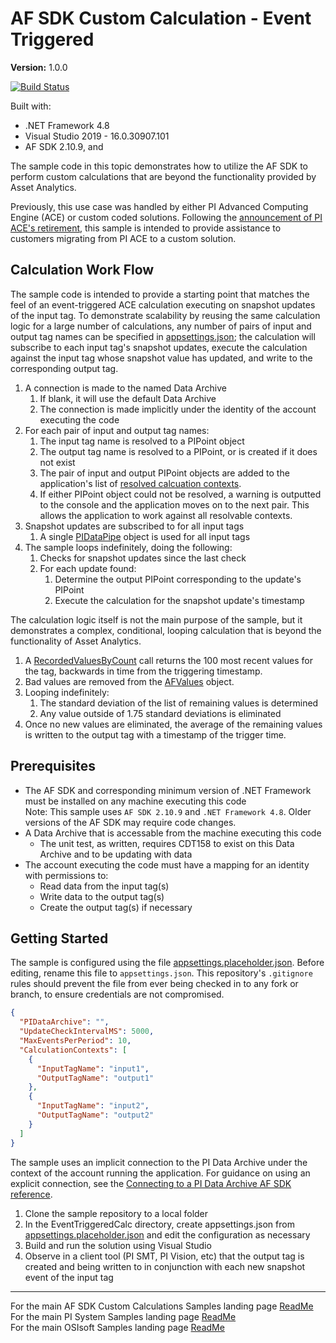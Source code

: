 # AF SDK Custom Calculation - Event Triggered

**Version:** 1.0.0

[![Build Status](https://dev.azure.com/osieng/engineering/_apis/build/status/product-readiness/PI-System/osisoft.sample-afsdk-event_triggered_calculation-dotnet?repoName=osisoft%2Fsample-afsdk-event_triggered_calculation-dotnet&branchName=initial_sample)](https://dev.azure.com/osieng/engineering/_build/latest?definitionId=3928&repoName=osisoft%2Fsample-afsdk-event_triggered_calculation-dotnet&branchName=initial_sample)

Built with:
- .NET Framework 4.8
- Visual Studio 2019 - 16.0.30907.101
- AF SDK 2.10.9, and


The sample code in this topic demonstrates how to utilize the AF SDK to perform custom calculations that are beyond the functionality provided by Asset Analytics.

Previously, this use case was handled by either PI Advanced Computing Engine (ACE) or custom coded solutions. Following the [announcement of PI ACE's retirement](https://pisquare.osisoft.com/s/article/000036664), this sample is intended to provide assistance to customers migrating from PI ACE to a custom solution.

## Calculation Work Flow

The sample code is intended to provide a starting point that matches the feel of an event-triggered ACE calculation executing on snapshot updates of the input tag. To demonstrate scalability by reusing the same calculation logic for a large number of calculations, any number of pairs of input and output tag names can be specified in [appsettings.json](EventTriggeredCalc\appsettings.placeholder.json); the calculation will subscribe to each input tag's snapshot updates, execute the calculation against the input tag whose snapshot value has updated, and write to the corresponding output tag.

1. A connection is made to the named Data Archive
    1. If blank, it will use the default Data Archive
    1. The connection is made implicitly under the identity of the account executing the code
1. For each pair of input and output tag names:
    1. The input tag name is resolved to a PIPoint object
    1. The output tag name is resolved to a PIPoint, or is created if it does not exist
    1. The pair of input and output PIPoint objects are added to the application's list of [resolved calcuation contexts](EventTriggeredCalc\CalculationContextResolved.cs).
    1. If either PIPoint object could not be resolved, a warning is outputted to the console and the application moves on to the next pair. This allows the application to work against all resolvable contexts.
1. Snapshot updates are subscribed to for all input tags
    1. A single [PIDataPipe](https://docs.osisoft.com/bundle/af-sdk/page/html/T_OSIsoft_AF_PI_PIDataPipe.htm) object is used for all input tags
1. The sample loops indefinitely, doing the following:
    1. Checks for snapshot updates since the last check
    1. For each update found:
        1. Determine the output PIPoint corresponding to the update's PIPoint
        1. Execute the calculation for the snapshot update's timestamp

The calculation logic itself is not the main purpose of the sample, but it demonstrates a complex, conditional, looping calculation that is beyond the functionality of Asset Analytics.

1. A [RecordedValuesByCount](https://docs.osisoft.com/bundle/af-sdk/page/html/M_OSIsoft_AF_PI_PIPoint_RecordedValuesByCount.htm) call returns the 100 most recent values for the tag, backwards in time from the triggering timestamp.
1. Bad values are removed from the [AFValues](https://docs.osisoft.com/bundle/af-sdk/page/html/T_OSIsoft_AF_Asset_AFValues.htm) object.
1. Looping indefinitely:
    1. The standard deviation of the list of remaining values is determined
    1. Any value outside of 1.75 standard deviations is eliminated
1. Once no new values are eliminated, the average of the remaining values is written to the output tag with a timestamp of the trigger time.


## Prerequisites

- The AF SDK and corresponding minimum version of .NET Framework must be installed on any machine executing this code  
Note: This sample uses `AF SDK 2.10.9` and `.NET Framework 4.8`. Older versions of the AF SDK may require code changes.
- A Data Archive that is accessable from the machine executing this code
    - The unit test, as written, requires CDT158 to exist on this Data Archive and to be updating with data
- The account executing the code must have a mapping for an identity with permissions to:
    - Read data from the input tag(s)
    - Write data to the output tag(s)
    - Create the output tag(s) if necessary

## Getting Started

The sample is configured using the file [appsettings.placeholder.json](EventTriggeredCalc\appsettings.placeholder.json). Before editing, rename this file to `appsettings.json`. This repository's `.gitignore` rules should prevent the file from ever being checked in to any fork or branch, to ensure credentials are not compromised.

```json
{
  "PIDataArchive": "",
  "UpdateCheckIntervalMS": 5000,
  "MaxEventsPerPeriod": 10,
  "CalculationContexts": [
    {
      "InputTagName": "input1",
      "OutputTagName": "output1"
    },
    {
      "InputTagName": "input2",
      "OutputTagName": "output2"
    }
  ]
}
```

The sample uses an implicit connection to the PI Data Archive under the context of the account running the application. For guidance on using an explicit connection, see the [Connecting to a PI Data Archive AF SDK reference](https://docs.osisoft.com/bundle/af-sdk/page/html/connecting-to-a-pi-data-archive.htm).

1. Clone the sample repository to a local folder
1. In the EventTriggeredCalc directory, create appsettings.json from [appsettings.placeholder.json](EventTriggeredCalc\appsettings.placeholder.json) and edit the configuration as necessary
1. Build and run the solution using Visual Studio 
1. Observe in a client tool (PI SMT, PI Vision, etc) that the output tag is created and being written to in conjunction with each new snapshot event of the input tag


---

For the main AF SDK Custom Calculations Samples landing page [ReadMe](https://github.com/osisoft/OSI-Samples-PI-System/tree/main/docs/AF-SDK-Custom-Calculations-Docs)  
For the main PI System Samples landing page [ReadMe](https://github.com/osisoft/OSI-Samples-PI-System)  
For the main OSIsoft Samples landing page [ReadMe](https://github.com/osisoft/OSI-Samples)